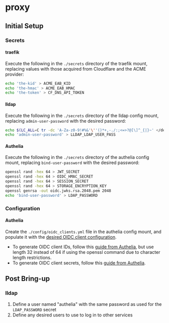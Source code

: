 # proxy

## Initial Setup

### Secrets

#### traefik

Execute the following in the `./secrets` directory of the traefik mount, replacing values with those acquired from Cloudflare and the ACME provider:
```bash
echo 'the-kid' > ACME_EAB_KID
echo 'the-hmac' > ACME_EAB_HMAC
echo 'the-token' > CF_DNS_API_TOKEN
```

#### lldap

Execute the following in the `./secrets` directory of the lldap config mount, replacing `admin-user-password` with the desired password:
```bash
echo $(LC_ALL=C tr -dc 'A-Za-z0-9!#%&'\''()*+,-./:;<=>?@[\]^_{|}~' </dev/urandom | head -c 32) > LLDAP_JWT_SECRET
echo 'admin-user-password' > LLDAP_LDAP_USER_PASS
```

#### Authelia

Execute the following in the `./secrets` directory of the authelia config mount, replacing `bind-user-password` with the desired password:
```bash
openssl rand -hex 64 > JWT_SECRET
openssl rand -hex 64 > OIDC_HMAC_SECRET
openssl rand -hex 64 > SESSION_SECRET
openssl rand -hex 64 > STORAGE_ENCRYPTION_KEY
openssl genrsa -out oidc.jwks.rsa.2048.pem 2048
echo 'bind-user-password' > LDAP_PASSWORD
```

### Configuration

#### Authelia

Create the `./config/oidc_clients.yml` file in the authelia config mount, and populate it with the [desired OIDC client configuration](https://www.authelia.com/integration/openid-connect/introduction/).
- To generate OIDC client IDs, follow this [guide from Authelia](https://www.authelia.com/reference/guides/generating-secure-values/#generating-a-random-alphanumeric-string), but use length 32 instead of 64 if using the openssl command due to character length restrictions.
- To generate OIDC client secrets, follow this [guide from Authelia](https://www.authelia.com/reference/guides/generating-secure-values/#generating-a-random-password-hash).

## Post Bring-up

### lldap

1. Define a user named "authelia" with the same password as used for the `LDAP_PASSWORD` secret
1. Define any desired users to use to log in to other services
